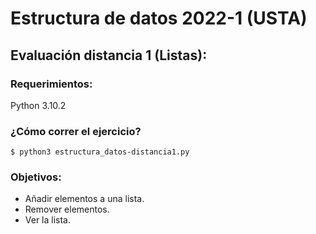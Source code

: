 # Estructura de datos 2022-1 (USTA)

## Evaluación distancia 1 (Listas):

### Requerimientos:
Python 3.10.2

### ¿Cómo correr el ejercicio?
```shell
$ python3 estructura_datos-distancia1.py
```

### Objetivos:
- Añadir elementos a una lista.
- Remover elementos.
- Ver la lista.